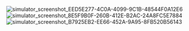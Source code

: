 ![simulator_screenshot_EED5E277-4C0A-4099-9C1B-48544F0A12E6](https://github.com/ApplyFrank/ReactNativeGuessNumber/assets/105822946/add9309a-c42e-4220-89f0-3e74e5d91191)
![simulator_screenshot_8E5F9B0F-260B-412E-B2AC-24A8FC5E7884](https://github.com/ApplyFrank/ReactNativeGuessNumber/assets/105822946/eee8a101-12a1-4f12-8ee0-4df5102375eb)
![simulator_screenshot_B7925EB2-EE66-452A-9A95-8FB520B56143](https://github.com/ApplyFrank/ReactNativeGuessNumber/assets/105822946/106718d1-9cd1-4069-804a-e960d8331908)
